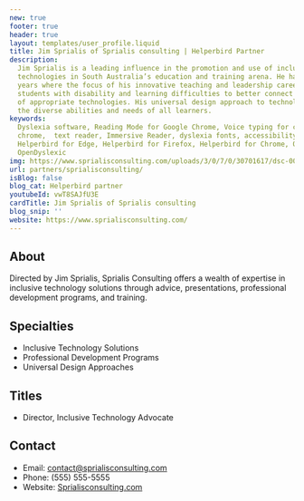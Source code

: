 ```yaml
---
new: true
footer: true
header: true
layout: templates/user_profile.liquid
title: Jim Sprialis of Sprialis consulting | Helperbird Partner
description:
  Jim Sprialis is a leading influence in the promotion and use of inclusive and assistive
  technologies in South Australia’s education and training arena. He has been an educator for 28
  years where the focus of his innovative teaching and leadership career has been in empowering
  students with disability and learning difficulties to better connect and participate with the use
  of appropriate technologies. His universal design approach to technology and learning addresses
  the diverse abilities and needs of all learners.
keywords:
  Dyslexia software, Reading Mode for Google Chrome, Voice typing for chrome, Text to speech for
  chrome,  text reader, Immersive Reader, dyslexia fonts, accessibility software, dyslexia software,
  Helperbird for Edge, Helperbird for Firefox, Helperbird for Chrome, Opendyslexic for Chrome,
  OpenDyslexic
img: https://www.sprialisconsulting.com/uploads/3/0/7/0/30701617/dsc-0063_orig.jpg
url: partners/sprialisconsulting/
isBlog: false
blog_cat: Helperbird partner
youtubeId: vwT8SAJfU3E
cardTitle: Jim Sprialis of Sprialis consulting
blog_snip: ''
website: https://www.sprialisconsulting.com/
---
```




## About
Directed by Jim Sprialis, Sprialis Consulting offers a wealth of expertise in inclusive technology solutions through advice, presentations, professional development programs, and training.

## Specialties
- Inclusive Technology Solutions
- Professional Development Programs
- Universal Design Approaches

## Titles
- Director, Inclusive Technology Advocate

## Contact
- Email: contact@sprialisconsulting.com
- Phone: (555) 555-5555
- Website: [Sprialisconsulting.com](https://www.sprialisconsulting.com/)

